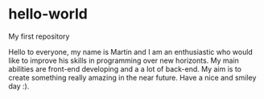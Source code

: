 # hello-world
My first repository

Hello to everyone,
my name is Martin and I am an enthusiastic who would like to improve his skills in programming over new horizonts. My main abilities are front-end developing and a a lot of back-end. My aim is to create something really amazing in the near future. Have a nice and smiley day :).
